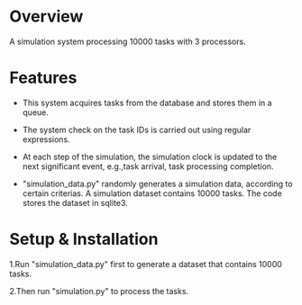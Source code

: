 

# Overview
A simulation system processing 10000 tasks with 3 processors.

# Features
- This system acquires tasks from the database and stores them in a queue. 

- The system check on the task IDs is carried out using regular expressions. 

- At each step of the simulation, the simulation clock is updated to the next significant event, e.g.,task arrival, task processing completion.

- "simulation_data.py" randomly generates a simulation data, according to certain criterias. A simulation dataset contains 10000 tasks. The code stores the dataset in sqlite3.

# Setup & Installation
1.Run "simulation_data.py" first to generate a dataset that contains 10000 tasks.

2.Then run "simulation.py" to process the tasks.


